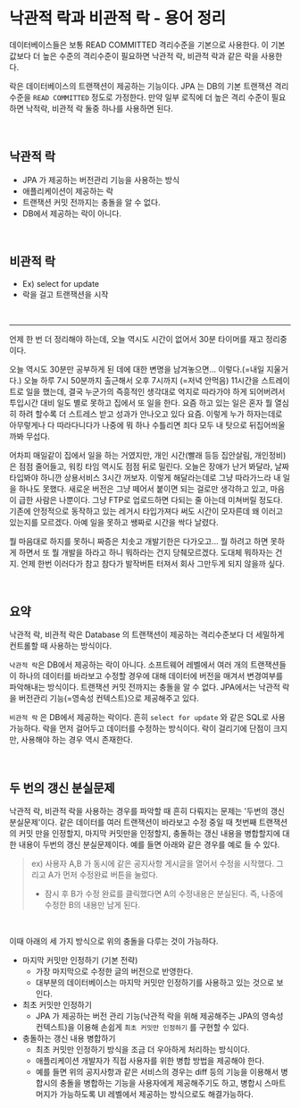 # 낙관적 락과 비관적 락 - 용어 정리

데이터베이스들은 보통 READ COMMITTED 격리수준을 기본으로 사용한다. 이 기본값보다 더 높은 수준의 격리수준이 필요하면 낙관적 락, 비관적 락과 같은 락을 사용한다.<br>

락은 데이터베이스의 트랜잭션이 제공하는 기능이다. JPA 는 DB의 기본 트랜잭션 격리 수준을 `READ COMMITTED` 정도로 가정한다. 만약 일부 로직에 더 높은 격리 수준이 필요하면 낙적락, 비관적 락 둘중 하나를 사용하면 된다.

<br>

## 낙관적 락

- JPA 가 제공하는 버전관리 기능을 사용하는 방식
- 애플리케이션이 제공하는 락
- 트랜잭션 커밋 전까지는 충돌을 알 수 없다. 
- DB에서 제공하는 락이 아니다.

<br>

## 비관적 락

- Ex) select for update
- 락을 걸고 트랜잭션을 시작

<br>

---

언제 한 번 더 정리해야 하는데, 오늘 역시도 시간이 없어서 30분 타이머를 재고 정리중이다. <br>

오늘 역시도 30분만 공부하게 된 데에 대한 변명을 남겨놓으면... 이렇다.(=내일 지울거다.)  오늘 하루 7시 50분까지 출근해서 오후 7시까지 (=저녁 안먹음) 11시간을 스트레이트로 일을 했는데, 결국 누군가의 즉흥적인 생각대로 억지로 따라가야 하게 되어버려서 투입시간 대비 일도 별로 못하고 집에서 또 일을 한다. 요즘 하고 있는 일은 혼자 뭘 열심히 하려 할수록 더 스트레스 받고 성과가 안나오고 있다 요즘. 이렇게 누가 하자는데로 아무렇게나 다 따라다니다가 나중에 뭐 하나 수틀리면 죄다 모두 내 탓으로 뒤집어씌울까봐 무섭다.<br>

어차피 매일같이 집에서 일을 하는 거였지만, 개인 시간(빨래 등등 집안살림, 개인정비)은 점점 줄어들고, 워킹 타임 역시도 점점 뒤로 밀린다. 오늘은 장애가 난거 봐달라, 날짜 타입봐야 하니깐 상용서비스 3시간 꺼보자. 이렇게 해달라는데로 그냥 따라가느라 내 일을 하나도 못했다. 새로운 버전은 그냥 떼어서 붙이면 되는 걸로만 생각하고 있고, 마음이 급한 사람은 나뿐이다. 그냥 FTP로 업로드하면 다되는 줄 아는데 미쳐버릴 정도다. 기존에 안정적으로 동작하고 있는 레거시 타입가져다 써도 시간이 모자른데 왜 이러고 있는지를 모르겠다. 아예 일을 못하고 쌩짜로 시간을 싹다 날렸다.<br>

뭘 마음대로 하지를 못하니 짜증은 치솟고 개발기한은 다가오고... 뭘 하려고 하면 못하게 하면서 또 뭘 개발을 하라고 하니 뭐하라는 건지 당췌모르겠다. 도대체 뭐하자는 건지. 언제 한번 이러다가 참고 참다가 발작버튼 터져서 회사 그만두게 되지 않을까 싶다.<br>

<br>

## 요약

낙관적 락, 비관적 락은 Database 의 트랜잭션이 제공하는 격리수준보다 더 세밀하게 컨트롤할 때 사용하는 방식이다.<br>

`낙관적 락`은 DB에서 제공하는 락이 아니다. 소프트웨어 레벨에서 여러 개의 트랜잭션들이 하나의 데이터를 바라보고 수정할 경우에 대해 데이터에 버전을 매겨서 변경여부를 파악해내는 방식이다. 트랜잭션 커밋 전까지는 충돌을 알 수 없다. JPA에서는 낙관적 락을 버전관리 기능(=영속성 컨텍스트)으로 제공해주고 있다.<br>

`비관적 락` 은 DB에서 제공하는 락이다. 흔히 `select for update` 와 같은 SQL로 사용가능하다. 락을 먼저 걸어두고 데이터를 수정하는 방식이다. 락이 걸리기에 단점이 크지만, 사용해야 하는 경우 역시 존재한다.<br>

<br>

## 두 번의 갱신 분실문제

낙관적 락, 비관적 락을 사용하는 경우를 파악할 때 흔히 다뤄지는 문제는 '두번의 갱신 분실문제'이다. 같은 데이터를 여러 트랜잭션이 바라보고 수정 중일 때 첫번째 트랜잭션의 커밋 만을 인정할지, 마지막 커밋만을 인정할지, 충돌하는 갱신 내용을 병합할지에 대한 내용이 두번의 갱신 분실문제이다. 예를 들면 아래와 같은 경우를 예로 들 수 있다.

> ex) 사용자 A,B 가 동시에 같은 공지사항 게시글을 열어서 수정을 시작했다. 그리고 A가 먼저 수정완료 버튼을 눌렀다.
>
> - 잠시 후 B가 수정 완료를 클릭했다면 A의 수정내용은 분실된다. 즉, 나중에 수정한 B의 내용만 남게 된다.

<br>

이때 아래의 세 가지 방식으로 위의 충돌을 다루는 것이 가능하다.

- 마지막 커밋만 인정하기 (기본 전략)
  - 가장 마지막으로 수정한 글의 버전으로 반영한다.
  - 대부분의 데이터베이스는 마지막 커밋만 인정하기를 사용하고 있는 것으로 보인다.
- 최초 커밋만 인정하기
  - JPA 가 제공하는 버전 관리 기능(낙관적 락을 위해 제공해주는 JPA의 영속성 컨텍스트)을 이용해 손쉽게  `최초 커밋만 인정하기` 를 구현할 수 있다.
- 충돌하는 갱신 내용 병합하기
  - 최초 커밋만 인정하기 방식을 조금 더 우아하게 처리하는 방식이다.
  - 애플리케이션 개발자가 직접 사용자를 위한 병합 방법을 제공해야 한다. 
  - 예를 들면 위의 공지사항과 같은 서비스의 경우는 diff 등의 기능을 이용해서 병합시의 충돌을 병합하는 기능을 사용자에게 제공해주기도 하고, 병합시 스마트 머지가 가능하도록 UI 레벨에서 제공하는 방식으로도 해결가능하다.

<br>













